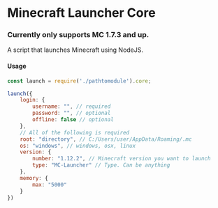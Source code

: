 # Minecraft Launcher Core
### Currently only supports MC 1.7.3 and up.

A script that launches Minecraft using NodeJS.

#### Usage

```javascript
const launch = require('./pathtomodule').core;

launch({
    login: {
        username: "", // required
        password: "", // optional
        offline: false // optional
    },
	// All of the following is required
    root: "directory", // C:/Users/user/AppData/Roaming/.mc
    os: "windows", // windows, osx, linux
    version: {
        number: "1.12.2", // Minecraft version you want to launch
        type: "MC-Launcher" // Type. Can be anything
    },
    memory: {
        max: "5000"
    }
})
```
